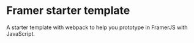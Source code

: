 # Framer starter template

A starter template with webpack to help you prototype in FramerJS with JavaScript.